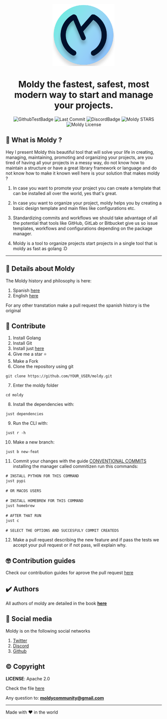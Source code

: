<div align="center">
  <p>
    <img width="200" src="./assets/icon.png">
  </p>
  <h1>Moldy the fastest, safest, most modern way to start and manage your projects.</h1>
</div>

<div align="center">

![GithubTestBadge](https://img.shields.io/github/workflow/status/Moldy-Community/moldy/Go?label=Tests&logo=github)
![Last Commit](https://img.shields.io/github/last-commit/Moldy-Community/moldy)
![DiscordBadge](https://img.shields.io/discord/842085043777831012?logo=discord&logoColor=white)
![Moldy STARS](https://img.shields.io/github/stars/Moldy-Community/moldy?style=social)
![Moldy License](https://img.shields.io/github/license/moldy-community/moldy)

</div>

## 🤔 What is Moldy ?

Hey I present Moldy this beautiful tool that will solve your life in creating, managing, maintaining, promoting and organizing your projects, are you tired of having all your projects in a messy way, do not know how to maintain a structure or have a great library framework or language and do not know how to make it known well here is your solution that makes moldy ?

1. In case you want to promote your project you can create a template that can be installed all over the world, yes that's great.

2. In case you want to organize your project, moldy helps you by creating a basic design template and main files like configurations etc.

3. Standardizing commits and workflows we should take advantage of all the potential that tools like GitHub, GitLab or Bitbucket give us so issue templates, workflows and configurations depending on the package manager.

4. Moldy is a tool to organize projects start projects in a single tool that is moldy as fast as golang :D

---

## 📃 Details about Moldy

The Moldy history and philosophy is here:

1. Spanish [here](./docs/history/HISTORY_ES.md)
2. English [here](./docs/history/HISTORY_EN.md)

For any other transtation make a pull request the spanish history is the original

## 🧐 Contribute

1. Install Golang
2. Install Git
3. Install just [here](https://github.com/casey/just)
4. Give me a star ⭐
5. Make a Fork
6. Clone the repository using git

```
git clone https://github.com/YOUR_USER/moldy.git
```

7. Enter the moldy folder

```
cd moldy
```

8. Install the dependencies with:

```
just dependencies
```

9. Run the CLI with:

```
just r -h
```

10. Make a new branch:

```
just b new-feat
```

11. Commit your changes with the guide [CONVENTIONAL COMMITS](https://www.conventionalcommits.org/en/v1.0.0/) installing the manager called commitizen run this commands:

```
# INSTALL PYTHON FOR THIS COMMAND
just pypi

# OR MACOS USERS

# INSTALL HOMEBREW FOR THIS COMMAND
just homebrew

# AFTER THAT RUN
just c

# SELECT THE OPTIONS AND SUCCESFULY COMMIT CREATEDS
```

12. Make a pull request describing the new feature and if pass the tests we accept your pull request or if not pass, will explain why.

## 🤓 Contribution guides

Check our contribution guides for aprove the pull request [here](./CONTRIBUTION_GUIDES.md)

## ✔️ Authors

All authors of moldy are detailed in the book **[here](https://moldybook.netlify.app/docs)**

## 📱 Social media

Moldy is on the following social networks

1. [Twitter](https://twitter.com/CommunityMoldy)
2. [Discord](https://discord.gg/2uwzhmJdfw)
3. [Github](https://github.com/Moldy-Community)

## ©️ Copyright

**LICENSE**: Apache 2.0

Check the file [here](./LICENSE)

Any question to: **moldycommunity@gmail.com**

---

Made with ❤️ in the world
